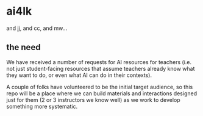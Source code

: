 # ai4lk
and jj, and cc, and mw...

## the need

We have received a number of requests for AI resources for teachers (i.e. not just student-facing resources that assume teachers already know what they want to do, or even what AI can do in their contexts).

A couple of folks have volunteered to be the initial target audience, so this repo will be a place where we can build materials and interactions designed just for them (2 or 3 instructors we know well) as we work to develop something more systematic.